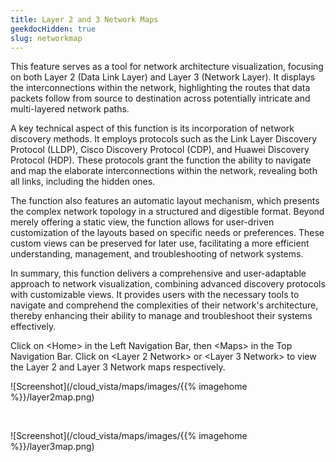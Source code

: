 ```yaml
---
title: Layer 2 and 3 Network Maps
geekdocHidden: true
slug: networkmap
---
```


This feature serves as a tool for network architecture visualization, focusing on both Layer 2 (Data Link Layer) and Layer 3 (Network Layer). It displays the interconnections within the network, highlighting the routes that data packets follow from source to destination across potentially intricate and multi-layered network paths.

A key technical aspect of this function is its incorporation of network discovery methods. It employs protocols such as the Link Layer Discovery Protocol (LLDP), Cisco Discovery Protocol (CDP), and Huawei Discovery Protocol (HDP). These protocols grant the function the ability to navigate and map the elaborate interconnections within the network, revealing both all links, including the hidden ones.

The function also features an automatic layout mechanism, which presents the complex network topology in a structured and digestible format. Beyond merely offering a static view, the function allows for user-driven customization of the layouts based on specific needs or preferences. These custom views can be preserved for later use, facilitating a more efficient understanding, management, and troubleshooting of network systems.

In summary, this function delivers a comprehensive and user-adaptable approach to network visualization, combining advanced discovery protocols with customizable views. It provides users with the necessary tools to navigate and comprehend the complexities of their network's architecture, thereby enhancing their ability to manage and troubleshoot their systems effectively.

Click on \<Home> in the Left Navigation Bar, then \<Maps> in the Top Navigation Bar. Click on \<Layer 2 Network> or \<Layer 3 Network> to view the Layer 2 and Layer 3 Network maps respectively.

![Screenshot](/cloud_vista/maps/images/{{% imagehome %}}/layer2map.png)

&nbsp;

![Screenshot](/cloud_vista/maps/images/{{% imagehome %}}/layer3map.png)
